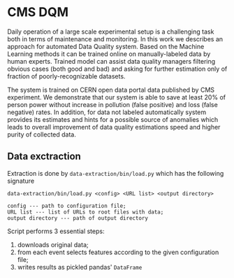 # CMS DQM

Daily operation of a large scale experimental setup is a challenging task both in terms of maintenance and monitoring. In this work we describes an approach for automated Data Quality system. Based on the Machine Learning methods it can be trained online on manually-labeled data by human experts. Trained model can assist data quality managers filtering obvious cases (both good and bad) and asking for further estimation only of fraction of poorly-recognizable datasets.

The system is trained on CERN open data portal data published by CMS experiment. We demonstrate that our system is able to save at least 20\% of person power without increase in pollution (false positive) and loss (false negative) rates. In addition, for data not labeled automatically system provides its estimates and hints for a possible source of anomalies which leads to overall improvement of data quality estimations speed and higher purity of collected data.

## Data exctraction

Extraction is done by `data-extraction/bin/load.py` which has the following signature

```
data-extraction/bin/load.py <config> <URL list> <output directory>

config --- path to configuration file;
URL list --- list of URLs to root files with data;
output directory --- path of output directory
```

Script performs 3 essential steps:

1. downloads original data;
2. from each event selects features according to the given configuration file;
3. writes results as pickled pandas' `DataFrame`
